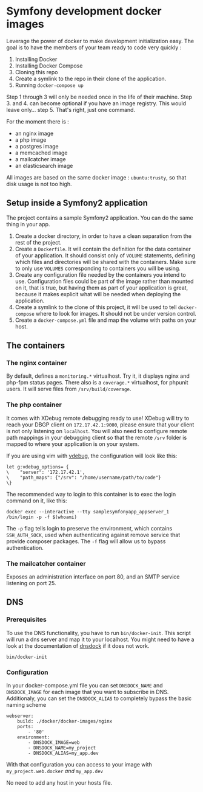 # Symfony development docker images

Leverage the power of docker to make development initialization easy. The goal
is to have the members of your team ready to code very quickly :

1. Installing Docker
2. Installing Docker Compose
3. Cloning this repo
4. Create a symlink to the repo in their clone of the application.
5. Running `docker-compose up`

Step 1 through 3 will only be needed once in the life of their machine. Step 3.
and 4. can become optional if you have an image registry. This would leave
only… step 5. That's right, just one command.

For the moment there is :

- an nginx image
- a php image
- a postgres image
- a memcached image
- a mailcatcher image
- an elasticsearch image

All images are based on the same docker image : `ubuntu:trusty`, so that disk
usage is not too high.

## Setup inside a Symfony2 application

The project contains a sample Symfony2 application. You can do the same thing
in your app.

1. Create a docker directory, in order to have a clean separation from the rest
of the project.
2. Create a `Dockerfile`. It will contain the definition for
the data container of your application. It should consist only of `VOLUME`
statements, defining which files and directories will be shared with the containers.
Make sure to only use `VOLUMES` corresponding to containers you will be using.
3. Create any configuration file needed by the containers you intend to use.
Configuration files could be part of the image rather than mounted on it, that is
true, but having them as part of your application is great, because it makes explicit
what will be needed when deploying the application.
4. Create a symlink to the clone of this project, it will be used to tell
`docker-compose` where to look for images. It should not be under version control.
5. Create a `docker-compose.yml` file and map the volume with paths on your host.

## The containers

### The nginx container

By default, defines a `monitoring.*` virtualhost. Try it, it displays nginx and
php-fpm status pages. There also is a `coverage.*` virtualhost, for phpunit users.
It will serve files from `/srv/build/coverage`.

### The php container

It comes with XDebug remote debugging ready to use!
XDebug will try to reach your DBGP client on `172.17.42.1:9000`, please ensure
that your client is not only listening on `localhost`.
You will also need to configure remote path mappings in your debugging client
so that the remote `/srv` folder is mapped to where your application is on your
system.

If you are using vim with [vdebug](https://github.com/joonty/vdebug), the
configuration will look like this:

```viml
let g:vdebug_options= {
\    "server": '172.17.42.1',
\    "path_maps": {"/srv": "/home/username/path/to/code"}
\}
```

The recommended way to login to this container is to exec the login command on
it, like this:

```shell
docker exec --interactive --tty samplesymfonyapp_appserver_1 /bin/login -p -f $(whoami)
```

The `-p` flag tells login to preserve the environment, which contains
`SSH_AUTH_SOCK`, used when authenticating against remove service that provide
composer packages. The `-f` flag will allow us to bypass authentication.

### The mailcatcher container

Exposes an administration interface on port 80, and an SMTP service listening
on port 25.

## DNS

### Prerequisites

To use the DNS functionality, you have to run `bin/docker-init`. This script
will run a dns server and map it to your localhost. You might need to have a
look at the documentation of
[dnsdock](https://github.com/tonistiigi/dnsdock/blob/master/readme.md) if it
does not work.

```
bin/docker-init
```

### Configuration

In your docker-compose.yml file you can set `DNSDOCK_NAME` and `DNSDOCK_IMAGE`
for each image that you want to subscribe in DNS. Additionaly, you can set the
`DNSDOCK_ALIAS` to completely bypass the basic naming scheme

```
webserver:
    build: ./docker/docker-images/nginx
    ports:
        - '80'
    environment:
        - DNSDOCK_IMAGE=web
        - DNSDOCK_NAME=my_project
        - DNSDOCK_ALIAS=my_app.dev
```

With that configuration you can access to your image with `my_project.web.docker`
*and* `my_app.dev`

No need to add any host in your hosts file.
